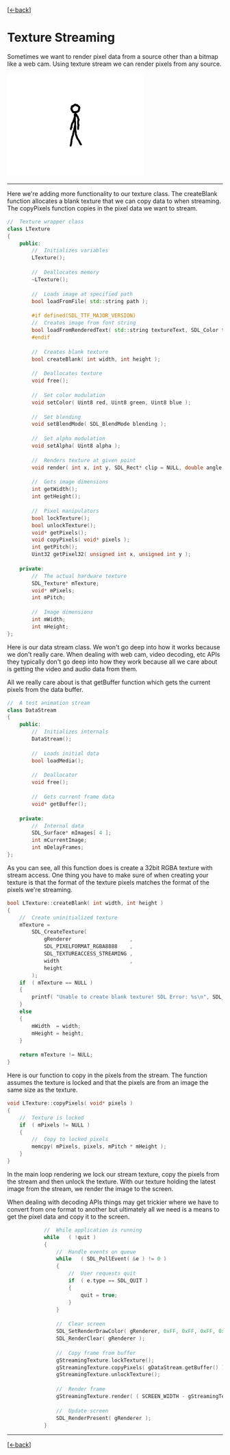 [[<-back](../README.md)]

# Texture Streaming

Sometimes we want to render pixel data from a source other than a bitmap like a web cam. Using texture stream we can render pixels from any source.

![preview](./md/preview.png)

----

Here we're adding more functionality to our texture class. The createBlank function allocates a blank texture that we can copy data to when streaming. The copyPixels function copies in the pixel data we want to stream.

``` C++
//  Texture wrapper class
class LTexture
{
    public:
        //  Initializes variables
        LTexture();

        //  Deallocates memory
        ~LTexture();

        //  Loads image at specified path
        bool loadFromFile( std::string path );
        
        #if defined(SDL_TTF_MAJOR_VERSION)
        //  Creates image from font string
        bool loadFromRenderedText( std::string textureText, SDL_Color textColor );
        #endif

        //  Creates blank texture
        bool createBlank( int width, int height );

        //  Deallocates texture
        void free();

        //  Set color modulation
        void setColor( Uint8 red, Uint8 green, Uint8 blue );

        //  Set blending
        void setBlendMode( SDL_BlendMode blending );

        //  Set alpha modulation
        void setAlpha( Uint8 alpha );
        
        //  Renders texture at given point
        void render( int x, int y, SDL_Rect* clip = NULL, double angle = 0.0, SDL_Point* center = NULL, SDL_RendererFlip flip = SDL_FLIP_NONE );

        //  Gets image dimensions
        int getWidth();
        int getHeight();

        //  Pixel manipulators
        bool lockTexture();
        bool unlockTexture();
        void* getPixels();
        void copyPixels( void* pixels );
        int getPitch();
        Uint32 getPixel32( unsigned int x, unsigned int y );

    private:
        //  The actual hardware texture
        SDL_Texture* mTexture;
        void* mPixels;
        int mPitch;

        //  Image dimensions
        int mWidth;
        int mHeight;
};
```

Here is our data stream class. We won't go deep into how it works because we don't really care. When dealing with web cam, video decoding, etc APIs they typically don't go deep into how they work because all we care about is getting the video and audio data from them.

All we really care about is that getBuffer function which gets the current pixels from the data buffer.

``` C++
//  A test animation stream
class DataStream
{
    public:
        //  Initializes internals
        DataStream();

        //  Loads initial data
        bool loadMedia();

        //  Deallocator
        void free();

        //  Gets current frame data
        void* getBuffer();

    private:
        //  Internal data
        SDL_Surface* mImages[ 4 ];
        int mCurrentImage;
        int mDelayFrames;
};
```

As you can see, all this function does is create a 32bit RGBA texture with stream access. One thing you have to make sure of when creating your texture is that the format of the texture pixels matches the format of the pixels we're streaming.

``` C++
bool LTexture::createBlank( int width, int height )
{
    //  Create uninitialized texture
    mTexture =
        SDL_CreateTexture(
            gRenderer                   ,
            SDL_PIXELFORMAT_RGBA8888    ,
            SDL_TEXTUREACCESS_STREAMING ,
            width                       ,
            height
        );
    if  ( mTexture == NULL )
    {
        printf( "Unable to create blank texture! SDL Error: %s\n", SDL_GetError() );
    }
    else
    {
        mWidth  = width;
        mHeight = height;
    }

    return mTexture != NULL;
}
```

Here is our function to copy in the pixels from the stream. The function assumes the texture is locked and that the pixels are from an image the same size as the texture.

``` C++
void LTexture::copyPixels( void* pixels )
{
    //  Texture is locked
    if  ( mPixels != NULL )
    {
        //  Copy to locked pixels
        memcpy( mPixels, pixels, mPitch * mHeight );
    }
}
```

In the main loop rendering we lock our stream texture, copy the pixels from the stream and then unlock the texture. With our texture holding the latest image from the stream, we render the image to the screen.

When dealing with decoding APIs things may get trickier where we have to convert from one format to another but ultimately all we need is a means to get the pixel data and copy it to the screen.

``` C++
            //  While application is running
            while   ( !quit )
            {
                //  Handle events on queue
                while   ( SDL_PollEvent( &e ) != 0 )
                {
                    //  User requests quit
                    if  ( e.type == SDL_QUIT )
                    {
                        quit = true;
                    }
                }

                //  Clear screen
                SDL_SetRenderDrawColor( gRenderer, 0xFF, 0xFF, 0xFF, 0xFF );
                SDL_RenderClear( gRenderer );

                //  Copy frame from buffer
                gStreamingTexture.lockTexture();
                gStreamingTexture.copyPixels( gDataStream.getBuffer() );
                gStreamingTexture.unlockTexture();

                //  Render frame
                gStreamingTexture.render( ( SCREEN_WIDTH - gStreamingTexture.getWidth() ) / 2, ( SCREEN_HEIGHT - gStreamingTexture.getHeight() ) / 2 );

                //  Update screen
                SDL_RenderPresent( gRenderer );
            }
```

----

[[<-back](../README.md)]
